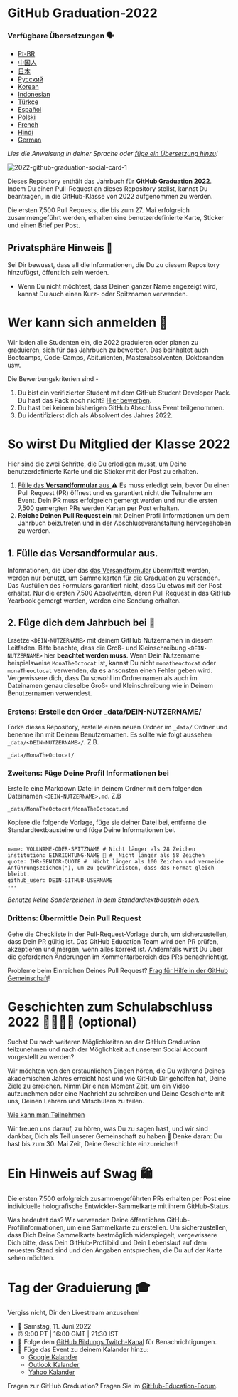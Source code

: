 # GitHub Graduation-2022

### Verfügbare Übersetzungen 🗣

* [Pt-BR](https://bit.ly/3LI8kAc)
* [中国人](https://bit.ly/3kE3Ezc)
* [日本](https://bit.ly/38TCVfm)
* [Русский](https://bit.ly/3w7d7EL)
* [Korean](https://bit.ly/3MS4owN)
* [Indonesian](https://bit.ly/3yeTRrI)
* [Türkçe](./translations/README.tr.md)
* [Español](https://bit.ly/3wqpwUz)
* [Polski](https://bit.ly/38c411k)
* [French](./translations/README.fr.md)
* [Hindi](./translations/README.hi.md)
* [German](./translations/README.de.md)

*Lies die Anweisung in deiner Sprache oder [füge ein Übersetzung hinzu](translations/README.md)!*

![2022-github-graduation-social-card-1](/assets/GHG_Blog_1.jpg)



Dieses Repository enthält das Jahrbuch für **GitHub Graduation 2022**. Indem Du einen Pull-Request an dieses Repository stellst, kannst Du beantragen, in die GitHub-Klasse von 2022 aufgenommen zu werden.

Die ersten 7,500 Pull Requests, die bis zum 27. Mai erfolgreich zusammengeführt werden, erhalten eine benutzerdefinierte Karte, Sticker und einen Brief per Post.


## Privatsphäre Hinweis 👀
Sei Dir bewusst, dass all die Informationen, die Du zu diesem Repository hinzufügst, öffentlich sein werden.

- Wenn Du nicht möchtest, dass Deinen ganzer Name angezeigt wird, kannst Du auch einen Kurz- oder Spitznamen verwenden.


# Wer kann sich anmelden 📝
Wir laden alle Studenten ein, die 2022 graduieren oder planen zu graduieren, sich für das Jahrbuch zu bewerben. Das beinhaltet auch Bootcamps, Code-Camps, Abiturienten, Masterabsolventen, Doktoranden usw.

Die Bewerbungskriterien sind -
1. Du bist ein verifizierter Student mit dem GitHub Student Developer Pack. Du hast das Pack noch nicht? [Hier bewerben](https://education.github.com/discount_requests/student_application?utm_source=2022-06-11-GitHubGraduation).
2. Du hast bei keinem bisherigen GitHub Abschluss Event teilgenommen.
3. Du identifizierst dich als Absolvent des Jahres 2022.

# So wirst Du Mitglied der Klasse 2022
Hier sind die zwei Schritte, die Du erledigen musst, um Deine benutzerdefinierte Karte und die Sticker mit der Post zu erhalten.
1. [Fülle das **Versandformular** aus ](https://airtable.com/shrVMo8ItH4wjsO9f)
 ⚠️ Es muss erledigt sein, bevor Du einen Pull Request (PR) öffnest und es garantiert nicht die Teilnahme am Event. Dein PR muss erfolgreich gemergt werden und nur die ersten 7,500 gemergten PRs werden Karten per Post erhalten.
2. **Reiche Deinen Pull Request ein** mit Deinen Profil Informationen um dem Jahrbuch beizutreten und in der Abschlussveranstaltung hervorgehoben zu werden.

## 1. Fülle das Versandformular aus.
Informationen, die über das [das Versandformular](https://airtable.com/shrVMo8ItH4wjsO9f) übermittelt werden, werden nur benutzt, um Sammelkarten für die Graduation zu versenden. Das Ausfüllen des Formulars garantiert nicht, dass Du etwas mit der Post erhältst. Nur die ersten 7,500 Absolventen, deren Pull Request in das GitHub Yearbook gemergt werden, werden eine Sendung erhalten.

## 2. Füge dich dem Jahrbuch bei 🏫
Ersetze `<DEIN-NUTZERNAME>` mit deinem GitHub Nutzernamen in diesem Leitfaden. Bitte beachte, dass die Groß- und Kleinschreibung `<DEIN-NUTZERNAME>` hier **beachtet werden muss**. Wenn Dein Nutzername beispielsweise `MonaTheOctocat` ist, kannst Du nicht `monatheoctocat` oder `monaTheoctocat` verwenden, da es ansonsten einen Fehler geben wird. Vergewissere dich, dass Du sowohl im Ordnernamen als auch im Dateinamen genau dieselbe Groß- und Kleinschreibung wie in Deinem Benutzernamen verwendest.

### Erstens: Erstelle den Order _data/DEIN-NUTZERNAME/
Forke dieses Repository, erstelle einen neuen Ordner im `_data/` Ordner und benenne ihn mit Deinem Benutzernamen. Es sollte wie folgt aussehen `_data/<DEIN-NUTZERNAME>/`. Z.B.
```
_data/MonaTheOctocat/
```

### Zweitens: Füge Deine Profil Informationen bei
Erstelle eine Markdown Datei in deinem Ordner mit dem folgenden Dateinamen `<DEIN-NUTZERNAME>.md`. Z.B
```
_data/MonaTheOctocat/MonaTheOctocat.md
```
Kopiere die folgende Vorlage, füge sie deiner Datei bei, entferne die Standardtextbausteine und füge Deine Informationen bei.
```
---
name: VOLLNAME-ODER-SPITZNAME # Nicht länger als 28 Zeichen
institution: EINRICHTUNG-NAME 🚩 #  Nicht länger als 58 Zeichen
quote: IHR-SENIOR-QUOTE #  Nicht länger als 100 Zeichen und vermeide Anführungszeichen("), um zu gewährleisten, dass das Format gleich bleibt.
github_user: DEIN-GITHUB-USERNAME
---
```

_Benutze keine Sonderzeichen in dem Standardtextbaustein oben._


### Drittens: Übermittle Dein Pull Request
Gehe die Checkliste in der Pull-Request-Vorlage durch, um sicherzustellen, dass Dein PR gültig ist. Das GitHub Education Team wird den PR prüfen, akzeptieren und mergen, wenn alles korrekt ist. Andernfalls wirst Du über die geforderten Änderungen im Kommentarbereich des PRs benachrichtigt.

Probleme beim Einreichen Deines Pull Request? [Frag für Hilfe in der GitHub Gemeinschaft](https://github.com/orgs/github-community/discussions/categories/github-education)!

# Geschichten zum Schulabschluss 2022 👩‍🏫👨‍🏫 (optional)
Suchst Du nach weiteren Möglichkeiten an der GitHub Graduation teilzunehmen und nach der Möglichkeit auf unserem Social Account vorgestellt zu werden?

Wir möchten von den erstaunlichen Dingen hören, die Du während Deines akademischen Jahres erreicht hast und wie GitHub Dir geholfen hat, Deine Ziele zu erreichen. Nimm Dir einen Moment Zeit, um ein Video aufzunehmen oder eine Nachricht zu schreiben und Deine Geschichte mit uns, Deinen Lehrern und Mitschülern zu teilen.

[Wie kann man Teilnehmen](https://drive.google.com/file/d/1AcgUKLXx6WIC5s4eanzOfj8EsiYHARrt/view?usp=sharing)

Wir freuen uns darauf, zu hören, was Du zu sagen hast, und wir sind dankbar, Dich als Teil unserer Gemeinschaft zu haben 💖
Denke daran: Du hast bis zum 30. Mai Zeit, Deine Geschichte einzureichen!
 


# Ein Hinweis auf Swag 🛍
Die ersten 7.500 erfolgreich zusammengeführten PRs erhalten per Post eine individuelle holografische Entwickler-Sammelkarte mit ihrem GitHub-Status.

Was bedeutet das? Wir verwenden Deine öffentlichen GitHub-Profilinformationen, um eine Sammelkarte zu erstellen. Um sicherzustellen, dass Dich Deine Sammelkarte bestmöglich widerspiegelt, vergewissere Dich bitte, dass Dein GitHub-Profilbild und Dein Lebenslauf auf dem neuesten Stand sind und den Angaben entsprechen, die Du auf der Karte sehen möchten.

# Tag der Graduierung 🎓
Vergiss nicht, Dir den Livestream anzusehen!

- 📆 Samstag, 11. Juni.2022
- ⏰ 9:00 PT | 16:00 GMT | 21:30 IST
- 📍 Folge dem  [GitHub Bildungs Twitch-Kanal](https://twitch.tv/githubeducation) für Benachrichtigungen.
- 📎 Füge das Event zu deinem Kalander hinzu:
  - [Google Kalander](https://calendar.google.com/calendar/render?action=TEMPLATE&dates=20220611T160000Z%2F20220611T180000Z&details=&location=https%3A%2F%2Fwww.twitch.tv%2Fgithubeducation&text=%F0%9F%8E%89%F0%9F%8E%8A%20GitHub%20Graduation%202022%20%F0%9F%8E%89%F0%9F%8E%8A)
  - [Outlook Kalander](https://outlook.live.com/calendar/0/deeplink/compose?allday=false&body=&enddt=2022-06-11T18%3A00%3A00%2B00%3A00&location=https%3A%2F%2Fwww.twitch.tv%2Fgithubeducation&path=%2Fcalendar%2Faction%2Fcompose&rru=addevent&startdt=2022-06-11T16%3A00%3A00%2B00%3A00&subject=%F0%9F%8E%89%F0%9F%8E%8A%20GitHub%20Graduation%202022%20%F0%9F%8E%89%F0%9F%8E%8A)
  - [Yahoo Kalander](https://calendar.yahoo.com/?desc=&dur=&et=20220611T180000Z&in_loc=https%3A%2F%2Fwww.twitch.tv%2Fgithubeducation&st=20220611T160000Z&title=%F0%9F%8E%89%F0%9F%8E%8A%20GitHub%20Graduation%202022%20%F0%9F%8E%89%F0%9F%8E%8A&v=60)


Fragen zur GitHub Graduation? Fragen Sie im [GitHub-Education-Forum](https://github.com/orgs/github-community/discussions/categories/github-education).
